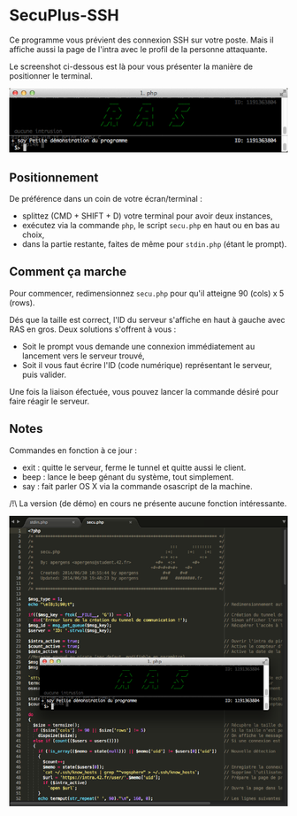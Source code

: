 SecuPlus-SSH
============

Ce programme vous prévient des connexion SSH sur votre poste.
Mais il affiche aussi la page de l'intra avec le profil de la personne attaquante.

Le screenshot ci-dessous est là pour vous présenter la manière de positionner le terminal.

![Petite vue](/small.png?raw=true "Petite vue")

## Positionnement

De préférence dans un coin de votre écran/terminal :
 - splittez (CMD + SHIFT + D) votre terminal pour avoir deux instances,
 - exécutez via la commande `php`, le script `secu.php` en haut ou en bas au choix,
 - dans la partie restante, faites de même pour `stdin.php` (étant le prompt).

## Comment ça marche

Pour commencer, redimensionnez `secu.php` pour qu'il atteigne 90 (cols) x 5 (rows).

Dés que la taille est correct, l'ID du serveur s'affiche en haut à gauche avec RAS en gros.
Deux solutions s'offrent à vous :
 - Soit le prompt vous demande une connexion immédiatement au lancement vers le serveur trouvé,
 - Soit il vous faut écrire l'ID (code numérique) représentant le serveur, puis valider.

Une fois la liaison éfectuée, vous pouvez lancer la commande désiré pour faire réagir le serveur.

## Notes

Commandes en fonction à ce jour :
 - exit : quitte le serveur, ferme le tunnel et quitte aussi le client.
 - beep : lance le beep génant du système, tout simplement.
 - say  : fait parler OS X via la commande osascript de la machine.

/!\ La version (de démo) en cours ne présente aucune fonction intéressante.

![Grande vue](/big.png?raw=true "Grande vue")
